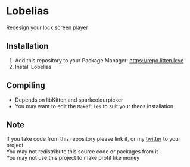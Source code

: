 # Lobelias
Redesign your lock screen player

## Installation
1. Add this repository to your Package Manager: https://repo.litten.love
2. Install Lobelias

## Compiling
  - Depends on libKitten and sparkcolourpicker
  - You may want to edit the `Makefiles` to suit your theos installation

## Note
If you take code from this repository please link it, or my [twitter](https://twitter.com/schneelittchen) to your project  
You may not redistribute this source code or packages from it  
You may not use this project to make profit like money
